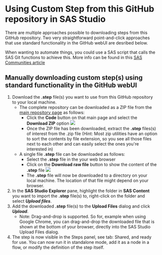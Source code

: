 # Using Custom Step from this GitHub repository in SAS Studio

There are multiple approaches possible to downloading steps from this GitHub repository. Two very straightforward point-and-click approaches that use standard functionality in the GitHub webUI are desribed below. 

When wanting to automate things, you could use a SAS script that calls the SAS Git functions to achieve this. More info can be found in this [SAS Communities article](https://communities.sas.com/t5/SAS-Communities-Library/Uploading-all-Custom-Steps-from-the-SAS-Software-GitHub/ta-p/887903)

## Manually downloading custom step(s) using standard functionality in the GitHub webUI
1. Download the **.step** file(s) you want to use from this GitHub repository to your local machine.
    * The complete repository can be downloaded as a ZIP file from the [main repository page](https://github.com/sassoftware/sas-studio-custom-steps) as follows:
        * Click the **Code** button on that main page and select the **Download ZIP** option ![](img/GitHub-Download-ZIP-option.png)
        * Once the ZIP file has been downloaded, extract the **.step** files(s) of interest from the .zip file (Hint: Most zip utilities have an option to sort the contents by file extension, so you see all those files next to each other and can easily select the ones you're interested in)
     * A single file **.step** file can be downloaded as follows:
        *  Select the **.step** file in the your web browser
        *  Click on  the **Download raw file** button to show the content of the **.step** file ![](img/GitHub-File-selected-Download-raw-file-button.png)
        *  The **.step** file will now be downloaded to a directory on your local machine. The location of that file might depend on your browser.
3. In the **SAS Studio Explorer** pane, highlight the folder in **SAS Content** you want to import the **.step** file(s) to, right-click on the folder and select ***Upload files***.
4. Add the downloaded **.step** file(s) to the **Upload Files** dialog and click ***Upload***.
    * Note: Drag-and-drop is supported. So for, example when using Google Chrome, you can drag-and-drop the downloaded file that is shown at the bottom of your browser, directly into the SAS Studio Upload Files dialog.
5. The step is now visible in the Steps panel, see tab: Shared, and ready for use. You can now run it in standalone mode, add it as a node in a flow, or modify the definition of the step itself. 
